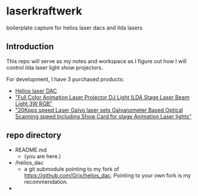 # laserkraftwerk
boilerplate capture for helios laser dacs and ilda lasers


## Introduction
This repo will serve as my notes and workspace as I figure out how I will control ilda laser light show projectors.

For development, I have 3 purchased products:
- [Helios laser DAC ](https://bitlasers.com/helios-laser-dac/)
- ["Full Color Animation Laser Projector DJ Light ILDA Stage Laser Beam Light 3W RGB"](https://www.ebay.com/itm/375601920233)
- ["20Kpps speed Laser Galvo laser sets Galvanometer Based Optical Scanning speed Including Show Card for stage Animation Laser lights"](https://www.amazon.com/dp/B01IZPMUPO)

## repo directory
- README.md
  - (you are here.)
- /helios_dac
  - a git submodule pointing to my fork of https://github.com/Grix/helios_dac. Pointing to your own fork is my recommendation.
- 